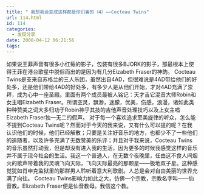 ```yaml
---
title: " 我想我会变成这样都是你们害的（4）——Cocteau Twins"
url: 114.html
id: 114
categories:
  - 发现分享
date: 2008-04-12 06:21:56
tags:
---
```


如果说王菲声音有很多小红莓的影子，包装有很多BJORK的影子，那最根本上使得王菲在港台歌星中脱俗而出的是因为有几分Eizabeth Fraser的神韵。 Cocteau Twins是支来自苏格兰的三人乐团，虽然出自4AD，但很难说是4AD带给他们的好处多，还是他们带给4AD的好处多，有多少人是从他们开始，才对4AD充满了崇拜，成为心中一座圣殿。里面有两个成员最被人铭记：天才吉它混音大师Robin和女主唱Eizabeth Fraser。所谓空灵，飘渺，迷朦，优美，伤感，浪漫，诸如此类种种赞美之词大多归功于Robin神乎其技的吉他声音处理技巧以及上女主唱Eizabeth Fraser独一无二的假声。 对于每一个喜欢追求至美旋律的听众，怎么能不提到Cocteau Twins呢？然而对于今天的我来说，又有什么可以提的呢？在我认识他们的时候，他们已经解散；只要是关注好音乐的地方，也都少不了一些他们的追随者，以及许多充满了无数赞美的乐评；并且对于我来说，Cocteau Twins的音乐虽然打动我，但是却没有进入我的生活，因为更多的时候我感觉这样的音乐并不属于现今社会的生活。我这一个普通人，在无数个夜晚里，任由这不食人间烟火的歌声带着我的灵魂飞向天际，飞向天际最亮的那颗星——极地双子星。这种感觉犹如肖申克监狱里的那群男人聆听着意大利歌剧。人总是会对自由美丽的世界充满了向往。 Cocteau Twins影响力如此之大，仿佛一个宗教，宗教名字叫——仙音教。Elizabeth Fraser便是仙音教母。我信这个教。